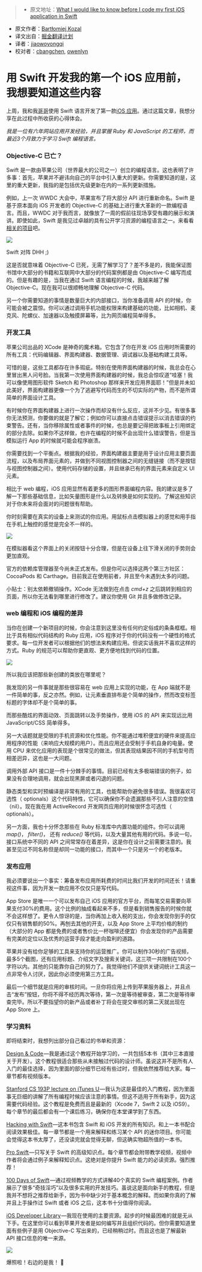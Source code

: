 > * 原文地址：[What I would like to know before I code my first iOS application in Swift](https://medium.com/@bkzl/what-i-would-like-to-know-before-i-code-my-first-ios-application-in-swift-f11fcdde7887#.oeafmue7p)
* 原文作者：[Bartłomiej Kozal](https://medium.com/@bkzl?source=post_header_lockup)
* 译文出自：[掘金翻译计划](https://github.com/xitu/gold-miner)
* 译者：[jiaowoyongqi](https://github.com/jiaowoyongqi)
* 校对者：[cbangchen](https://github.com/cbangchen), [owenlyn](https://github.com/owenlyn)

# 用 Swift 开发我的第一个 iOS 应用前，我想要知道这些内容

上周，我和我[哥哥](http://medium.com/@_mac)使用 Swift 语言开发了第一款[iOS 应用](http://echotags.io/appstore)。通过这篇文章，我想分享在此过程中所收获的心得体会。

*我是一位有六年网站应用开发经验，并且掌握 Ruby 和 JavaScript 的工程师，而最近3个月致力于学习 Swift 编程语言。*

### Objective-C 已亡？

Swift 是一款由苹果公司（世界最大的公司之一）创立的编程语言。这也表明了许多事：首先，苹果并不避讳向自己的平台中引入重大的更新。你需要知道的是，这里的重大更新，我指的是包括优先级更新在内的一系列更新措施。

例如，上一次 WWDC 大会中，苹果宣布了将大部分 API 进行重新命名。Swift 是基于原本面向 iOS 开发者的 Objective-C 的基础上进行重大革新的一款编程语言。而且，WWDC 对于我而言，就像放了一周的假前往现场享受有趣的展示和演讲。即使如此，Swift 是我见过卓越的具有公开学习资源的编程语言之一。来看看[相关的项目](https://github.com/apple/swift-evolution/tree/master/proposals)吧。

![](https://cdn-images-1.medium.com/max/1600/1*j4lJm5Dtpb4jLpGKlInOVA.png)

Swift 对阵 DHH ;)

这是否就意味着 Objective-C 已死，无需了解学习了？差不多是的，我能保证图书馆中大部分的书籍和互联网中大部分的代码案例都是由 Objective-C 编写而成的。但是有趣的是，当我在通过 Swift 语言编程的时候，我越来越了解 Objective-C。现在我可以很顺畅地理解 Objective-C 代码。

另一个你需要知道的事情是数量巨大的内部接口，当你准备调用 API 的时候，你可能会被之震惊。你可以通过调用手机功能权限来构建基础的功能，比如相机、麦克风、陀螺仪、加速器以及触摸屏幕等，比为网页编程简单得多。

### 开发工具

苹果公司出品的 XCode 是神奇的魔术箱。它包含了你在开发 iOS 应用时所需要的所有工具：代码编辑器、界面构建器、数据管理、调试器以及基础构建工具等。

可惜的是，这些工具都存在许多瑕疵。特别在使用界面构建器的时候，我总会在心里冒出黑人问号脸。当我第一次使用界面构建器的时候，我总会惊叹道“哇塞！我可以像使用图形软件 Sketch 和 Photoshop 那样来开发应用界面耶！”但是并未如此美好，界面构建器更像一个为了逃避写代码而生的不切实际的产物，而不是所谓简单的界面设计工具。

有时候你在界面构建器上进行一次操作而却没有什么反应，这并不少见。有很多事你无法预测，你要做的就是了解它；例如你可以直接点击错误提示以消去错误的约束警告。还有，当你移除属性或者事件的时候，也总是要记得把故事板上引用绑定的部分去除。如果你不这样做，也许在编程的时候不会出现什么错误警告，但是当模拟运行 App 的时候就可能会程序崩溃。

你需要找到一个平衡点。根据我的经验，界面构建器主要是用于设计应用主要页面流程，以及布局界面元素的，并做到不同视图控制器之间的无缝链接（而不是按钮与视图控制器之间）。使用代码存储的设置，并且继承已有的界面元素来自定义 UI 元素。

相比于 web 编程，iOS 应用显然有着更多的图形界面编程内容。我的建议是多了解一下那些基础信息，比如矢量图形是什么以及转换是如何实现的。了解这些知识对于你未来将会面对的问题很有帮助。

你时刻需要在真实的设备上来测试的你应用。用鼠标点击模拟器上的感觉和用手指在手机上触控的感觉是完全不一样的。

![](https://cdn-images-1.medium.com/max/1600/1*oiYF-MoPLhP-4TzkFdYggQ.png)

在模拟器看这个界面上的关闭按钮十分合理，但是在设备上往下滑关闭的手势则会更加直观。

官方的依赖库管理器至今尚未正式发布。但是你可以选择这两个第三方社区： CocoaPods 和 Carthage。目前我正在使用前者，并且至今未遇到太多的问题。

小贴士：别太依赖撤销操作。XCode 无法做到在点击 *cmd+z* 之后跳转到相应的页面，所以你无法看到哪里进行修改了。建议你使用 Git 并且多做修改记录。

### web 编程和 iOS 编程的差异

当你在创建一个新项目的时候，你会注意到这里没有任何约定俗成的条条框框。相比于具有相似代码结构的 Ruby 应用，iOS 程序对于你的代码没有一个硬性的格式要求。每一位开发者可以根据他们的想法来构建应用。但说实话我并不喜欢这样的方式。Ruby 的规范可以帮助你更直观、更方便地找到代码的位置。

![](https://cdn-images-1.medium.com/max/1600/1*iLaegkpeKax7WTn7wJNC-g.png)

所以我应该把那些新创建的类放在哪里呢？

我发现的另一件事就是那些很容易在 web 应用上实现的功能，在 App 端就不是一件简单的事，反之亦然。例如，让元素垂直排布是个简单的操作，然而改变标签标题的字体却不是个简单的事。

而那些酷炫的界面动效、页面跳转以及手势操作，使用 iOS 的 API 来实现远比用 JavaScript/CSS 简单得多。

另一大话题就是受限的手机资源和优化性能。你不能通过堆积便宜的硬件来提高应用程序的性能（来响应大规模的用户）。而且应用还会受制于手机自身的电量。使用 CPU 来优化应用的表现是个很常见的做法，但其表现结果因不同的手机型号而相差迥异，这也是一大问题。

调用外部 API 接口是一件十分棘手的事情。目前已经有太多极端错误的例子，如果没有合理地调用，就会出现黑屏或者闪退的问题。

静态类型和实时预编译是非常有用的工具，也能帮助你避免很多错误。我很喜欢可选性（ optionals）这个代码特性，它可以确保你不会遗漏那些不引人注意的空值（nil）。现在我在用 ActiveRecord 开发网页应用的时候很怀念可选性（ optionals）。

另一方面，我也十分怀念那些在 Ruby 标准库中内置功能的组件。你可以调用 *map()*， *filter()*， 还有 *reduce()* 等代码，以及大量其他有用的代码。多说一句，接口系统中不同的 API 之间常常存在着差异，这是你在设计之前需要注意的。我甚至见过不同名称但是却同一功能的接口，而其中一个只是另一个的老版本。

### 发布应用

我必须要说出一个事实：筹备发布应用所耗费的时间比我们开发的时间还长！请重视这件事，因为开发一款应用不仅仅只是写代码。

App Store 是唯一一个可以发布自己 iOS 应用的官方平台，而每笔交易需要向苹果支付30%的费用。这个比例的抽成看起来不多，但是看到销售报告的时候你就不会这样想了。更令人惊讶的是，当你再加上收入税的支出，你会发现你到手的仅仅只有销售额的50%。再刨去其他的开支，以及 App Store 上平均价格的制约（大部分的 App 都是免费的或者售价比一杯咖啡还便宜）你会发现你的产品需要有完美的定位以及优秀的运营手段才能走向盈利的道路。

苹果并没有给你足够的工具来支持你的运营推广。你可以制作30秒的广告视频，最多5个截图，还有应用标题、介绍文字及搜索关键词，这三项一共限制在100个字符以内。其他的只能靠你自己的努力了。我觉得他们不提供关键词统计工具这一点非常令人讨厌，因此你必须使用第三方工具。

最后一个细节就是应用的审核时间。一旦你将应用上传到苹果服务器上，并且点击“发布”按钮，你将不得不经历两次等待，第一次是等待被审查，第二次是等待审查完毕。所以不要指望你的新产品或者补丁将会在提交审核的第二天就出现在 App Store 上。

### 学习资料

即将结束时，我想列出部分自己看过的书单和资源：

[Design & Code ](https://designcode.io/)—我是通过这个教程开始学习的，一共包括5本书（其中三本直接关于开发）。这个教程很适合那些从未接触过代码的设计师。虽说这并不是所有人入门的最佳选择，因为里面的部分细节已经有些过时，但我依然推荐给大家。每一章节都有视频版本。

[Stanford CS 193P lecture on iTunes U ](https://itunes.apple.com/us/course/developing-ios-9-apps-swift/id1104579961)—我认为这是最佳的入门教程，因为里面事无巨细的讲解了所有编程时候应该注意的事情。但这不适用于所有新手，因为这需要代码经验。这个教程是免费而且是最新的（Xcode 7，Swift 2 以及 iOS9）。每个章节的最后都会有一个课后练习，确保你在本堂课学到了东西。

[Hacking with Swift](https://gumroad.com/l/hws-book-pack)—这本书包含 Swift 和 iOS 开发的所有知识。和上一本书配合阅读效果极佳。每一章节都是一个用来解释和练习某个 API 的迷你项目。你可能会觉得这本书太厚了，还没读完就会觉得无聊，但这确实物超所值的一本书。

[Pro Swift ](https://gumroad.com/l/proswift)—只写关于 Swift 的高级知识点。每个章节都会附带教学视频，视频中作者将会通过例子来解释知识点。这绝对是你提升 Swift 能力的必读资源。强烈推荐！

[100 Days of Swift](http://samvlu.com/tutorials.html) —通过视频教学的方式讲解40个真实的 Swift 编程案例。作者展示了很多“奇技淫巧”以及很多实用的开发技巧。虽说这是面向新手的教程，但是我并不想将之推荐给新手，因为书中缺少对于基本概念的解释。而如果你真的了解并且上手操作过 Swift 或者 iOS 之后，这本书十分值得你阅读。

[iOS Developer Library](https://developer.apple.com/library/ios/navigation/) —我现在使用的主要资源。起步的时候最困难的就是无从下手。在这里你可以看到苹果开发者是如何编写并且组织代码的。但你需要知道里面有些例子是用 Objective-C 写出来的，已经稍稍过时。而且这也是了解最新 API 接口信息的唯一来源。

![](https://cdn-images-1.medium.com/max/1600/1*ZhHNBLXvxMvjsIp1KIFSsw.jpeg)

爆照啦！右边的是我！ 👋
